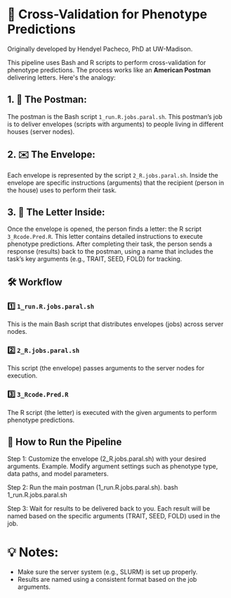 # 🏢 Cross-Validation for Phenotype Predictions
Originally developed by Hendyel Pacheco, PhD at UW-Madison.

This pipeline uses Bash and R scripts to perform cross-validation for phenotype predictions.
The process works like an **American Postman** delivering letters. Here's the analogy:

## 1. 📮 The Postman: 
The postman is the Bash script `1_run.R.jobs.paral.sh`.
This postman’s job is to deliver envelopes (scripts with arguments) to people living in different houses (server nodes).

## 2. ✉️ The Envelope: 
Each envelope is represented by the script `2_R.jobs.paral.sh`.
Inside the envelope are specific instructions (arguments) that the recipient (person in the house) uses to perform their task.

## 3. 📜 The Letter Inside: 
Once the envelope is opened, the person finds a letter: the R script `3_Rcode.Pred.R`.
This letter contains detailed instructions to execute phenotype predictions. After completing their task, the person sends a response (results) back to the postman, using a name that includes the task’s key arguments (e.g., TRAIT, SEED, FOLD) for tracking.

## 🛠️ Workflow
### 1️⃣ `1_run.R.jobs.paral.sh`
This is the main Bash script that distributes envelopes (jobs) across server nodes.

### 2️⃣ `2_R.jobs.paral.sh`
This script (the envelope) passes arguments to the server nodes for execution.

### 3️⃣ `3_Rcode.Pred.R`
The R script (the letter) is executed with the given arguments to perform phenotype predictions.

## 🚀 How to Run the Pipeline
Step 1: Customize the envelope (2_R.jobs.paral.sh) with your desired arguments.
Example. Modify argument settings such as phenotype type, data paths, and model parameters.

Step 2: Run the main postman (1_run.R.jobs.paral.sh).
bash 1_run.R.jobs.paral.sh

Step 3: Wait for results to be delivered back to you.
Each result will be named based on the specific arguments (TRAIT, SEED, FOLD) used in the job.

# 💡 Notes:
- Make sure the server system (e.g., SLURM) is set up properly.
- Results are named using a consistent format based on the job arguments.
